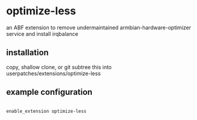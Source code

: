 # optimize-less

an ABF extension to remove undermaintained armbian-hardware-optimizer service and install irqbalance

## installation

copy, shallow clone, or git subtree this into userpatches/extensions/optimize-less

## example configuration

```bash

enable_extension optimize-less

```
